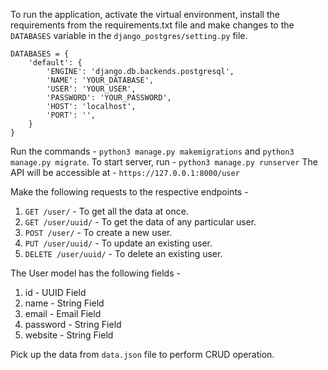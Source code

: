 To run the application, activate the virtual environment, install the requirements from the requirements.txt file and make changes to the `DATABASES` variable in the `django_postgres/setting.py` file.

```
DATABASES = {
    'default': {
        'ENGINE': 'django.db.backends.postgresql',
        'NAME': 'YOUR_DATABASE',
        'USER': 'YOUR_USER',
        'PASSWORD': 'YOUR_PASSWORD',
        'HOST': 'localhost',
        'PORT': '',
    }
}
```

Run the commands - ```python3 manage.py makemigrations``` and ```python3 manage.py migrate```.
To start server, run - ```python3 manage.py runserver```
The API will be accessible at - `https://127.0.0.1:8000/user`

Make the following requests to the respective endpoints - 
1. `GET /user/` - To get all the data at once.
2. `GET /user/uuid/` - To get the data of any particular user.
3. `POST /user/` - To create a new user.
4. `PUT /user/uuid/` - To update an existing user.
5. `DELETE /user/uuid/` - To delete an existing user.

The User model has the following fields - 
1. id - UUID Field
2. name - String Field
3. email - Email Field
4. password - String Field
5. website - String Field

Pick up the data from `data.json` file to perform CRUD operation.

